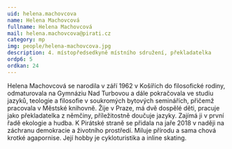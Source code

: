 ```yaml
---
uid: helena.machovcova
name: Helena Machovcová
fullname: Helena Machovcová
mail: helena.machovcova@pirati.cz
category: mp
img: people/helena-machovcova.jpg
description: 4. místopředsedkyně místního sdružení, překladatelka
ordp6: 5
ordkan: 24
---
```

Helena Machovcová se narodila v září 1962 v Košířích do filosofické rodiny, odmaturovala na Gymnáziu Nad Turbovou a dále pokračovala ve studiu jazyků, teologie a filosofie v soukromých bytových seminářích, přičemž pracovala v Městské knihovně. Žije v Praze, má dvě dospělé děti, pracuje jako překladatelka z němčiny, příležitostně doučuje jazyky. Zajímá ji v první řadě ekologie a hudba. K Pirátské straně se přidala na jaře 2018 v naději na záchranu demokracie a životního prostředí. Miluje přírodu a sama chová krotké agapornise. Její hobby je cykloturistika a inline skating.



